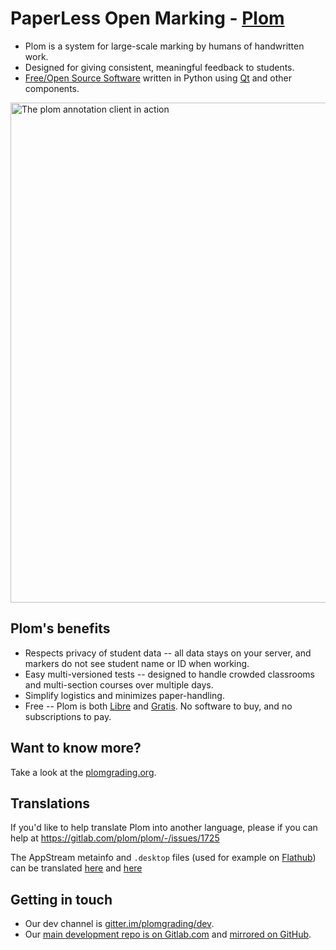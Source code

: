 # PaperLess Open Marking - [Plom](https://plomgrading.org)

  * Plom is a system for large-scale marking by humans of handwritten work.
  * Designed for giving consistent, meaningful feedback to students.
  * [Free/Open Source Software](https://www.gnu.org/licenses/agpl-3.0.en.html)
    written in Python using [Qt](https://pypi.org/project/PyQt5) and other
    components.

<img src="https://plomgrading.org/images/plomclient.png" width="800px" alt="The plom annotation client in action">


## Plom's benefits

  * Respects privacy of student data -- all data stays on your server,
    and markers do not see student name or ID when working.
  * Easy multi-versioned tests -- designed to handle crowded classrooms
    and multi-section courses over multiple days.
  * Simplify logistics and minimizes paper-handling.
  * Free -- Plom is both [Libre](https://en.wikipedia.org/wiki/Gratis_versus_libre#Libre)
    and [Gratis](https://en.wikipedia.org/wiki/Gratis_versus_libre#Gratis).
    No software to buy, and no subscriptions to pay.


## Want to know more?

Take a look at the [plomgrading.org](https://plomgrading.org).


## Translations

If you'd like to help translate Plom into another language,
please if you can help at https://gitlab.com/plom/plom/-/issues/1725

The AppStream metainfo and `.desktop` files (used for example on
[Flathub](https://flathub.org/apps/details/org.plomgrading.PlomClient))
can be translated
[here](https://gitlab.com/plom/plom/-/blob/main/org.plomgrading.PlomClient.metainfo.xml)
and
[here](https://gitlab.com/plom/plom/-/blob/main/org.plomgrading.PlomClient.desktop)



## Getting in touch

  * Our dev channel is [gitter.im/plomgrading/dev](https://gitter.im/plomgrading/dev).
  * Our [main development repo is on Gitlab.com](https://gitlab.com/plom/plom)
    and [mirrored on GitHub](https://github.com/plomgrading/plom).
